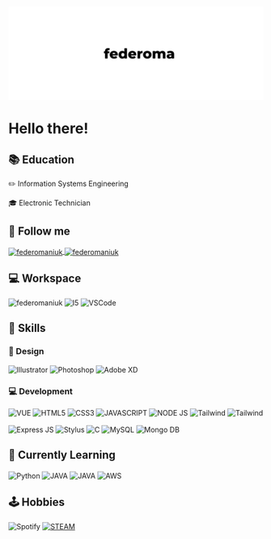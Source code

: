 <img align="center" src="githubHeader.png" alt="federomaniuk" />

# Hello there!

## 📚 Education
✏️ Information Systems Engineering

🎓 Electronic Technician

## 📱 Follow me
<a href="https://www.linkedin.com/in/federoma"> 
  <img align="center" src="https://img.shields.io/badge/LinkedIn-0077B5?style=for-the-badge&logo=linkedin&logoColor=white" alt="federomaniuk" />
</a>

<a href="https://github.com/federomaniuk"> 
  <img align="center" src="https://img.shields.io/badge/GitHub-100000?style=for-the-badge&logo=github&logoColor=white" alt="federomaniuk" />
</a>

## 💻 Workspace
<p>
<img align="center" src="https://img.shields.io/badge/Windows-0078D6?style=for-the-badge&logo=windows&logoColor=white" alt="federomaniuk" />
<img align="center" src="https://img.shields.io/badge/Intel-Core_i7_8th-0071C5?style=for-the-badge&logo=intel&logoColor=white" alt="I5" />
<img align="center" src="https://img.shields.io/badge/Visual_Studio_Code-0078D4?style=for-the-badge&logo=visual%20studio%20code&logoColor=white" alt="VSCode" />
</p>

## 🚀 Skills
### 🎨 Design
<p> 
<img align="center" src="https://img.shields.io/badge/illustrator%20-%23FF9A00.svg?&style=for-the-badge&logo=adobe%20illustrator&logoColor=white"" alt="Illustrator" />
<img align="center" src="https://img.shields.io/badge/photoshop%20-%2331A8FF.svg?&style=for-the-badge&logo=adobe%20photoshop&logoColor=white" alt="Photoshop" />
<img align="center" src="https://img.shields.io/badge/adobe%20xd%20-%23FF26BE.svg?&style=for-the-badge&logo=adobe%20xd&logoColor=white" alt="Adobe XD"/>
</p>

### 💻 Development
<p>
<img align="center" src="https://img.shields.io/badge/Vue.js-35495E?style=for-the-badge&logo=vue.js&logoColor=4FC08D" alt="VUE" />
<img align="center" src="https://img.shields.io/badge/HTML5-E34F26?style=for-the-badge&logo=html5&logoColor=white" alt="HTML5" />
<img align="center" src="https://img.shields.io/badge/CSS3-1572B6?style=for-the-badge&logo=css3&logoColor=white" alt="CSS3" />
<img align="center" src="https://img.shields.io/badge/JavaScript-323330?style=for-the-badge&logo=javascript&logoColor=F7DF1E" alt="JAVASCRIPT" />
<img align="center" src="https://img.shields.io/badge/Node.js-43853D?style=for-the-badge&logo=node.js&logoColor=white" alt="NODE JS" />
<img align="center" src="https://img.shields.io/badge/Tailwind_CSS-38B2AC?style=for-the-badge&logo=tailwind-css&logoColor=white" alt="Tailwind" />
<img align="center" src="https://img.shields.io/badge/Bootstrap-563D7C?style=for-the-badge&logo=bootstrap&logoColor=white" alt="Tailwind" />
</p>
<p>
<img align="center" src="https://img.shields.io/badge/Express.js-000000?style=for-the-badge&logo=express&logoColor=white" alt="Express JS" />
<img align="center" src="https://img.shields.io/badge/Stylus-333333?style=for-the-badge&logo=stylus&logoColor=white" alt="Stylus" />
<img align="center" src="https://img.shields.io/badge/C-00599C?style=for-the-badge&logo=c&logoColor=white" alt="C" />
<img align="center" src="https://img.shields.io/badge/MySQL-00000F?style=for-the-badge&logo=mysql&logoColor=white" alt="MySQL" />
<img align="center" src="https://img.shields.io/badge/MongoDB-4EA94B?style=for-the-badge&logo=mongodb&logoColor=white" alt="Mongo DB" />
</p>

## 📖 Currently Learning
<p>
<img align="center" src="https://img.shields.io/badge/Python-14354C?style=for-the-badge&logo=python&logoColor=white" alt="Python" />
<img align="center" src="https://img.shields.io/badge/Java-ED8B00?style=for-the-badge&logo=java&logoColor=white" alt="JAVA" />
<img align="center" src="https://img.shields.io/badge/PHP-777BB4?style=for-the-badge&logo=php&logoColor=white" alt="JAVA" />
<img align="center" src="https://img.shields.io/badge/AWS-232F3E?style=for-the-badge&logo=amazon-aws&logoColor=white" alt="AWS" />
</p>

## 🕹 Hobbies
<p>
<img align="center" alt="Spotify" src="https://img.shields.io/badge/Spotify-1ED760?style=for-the-badge&logo=spotify&logoColor=white" />
<a href="https://steamcommunity.com/id/FedeRoma/"> 
  <img align="center" src="https://img.shields.io/badge/Steam-000000?style=for-the-badge&logo=steam&logoColor=white" alt="STEAM" />
</a>
</p>
<!-- [![Top Langs](https://github-readme-stats.vercel.app/api/top-langs/?username=federomaniuk&langs_count=8)](https://github.com/federomaniuk/github-readme-stats) -->


